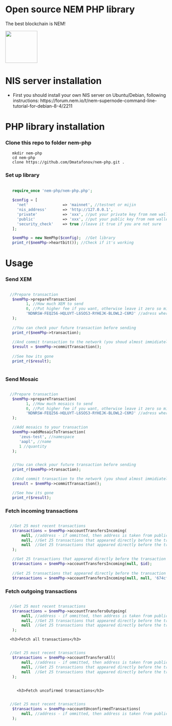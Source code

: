 <h1>Open source NEM PHP library</h1>
<p>The best blockchain is NEM!</p>

<img src="https://nemproject.github.io/logo.png" style="height: 100px"/>
<h1>NIS server installation</h1>

<ul>
   <li>First you should install your own NIS server on Ubuntu/Debian, following instructions: https://forum.nem.io/t/nem-supernode-command-line-tutorial-for-debian-8-4/2211</li>
</ul>

<h1>PHP library installation</h1>

   <h3>Clone this repo to folder nem-php</h3>
   
   ```
      mkdir nem-php
      cd nem-php
      clone https://github.com/Dmatafonov/nem-php.git .
   ```
   
   <h3>Set up library</h3>
   
   ```php
      
      require_once 'nem-php/nem-php.php';
      
      $config = [
        'net'               => 'mainnet', //testnet or mijin
        'nis_address'       => 'http://127.0.0.1',
        'private'           => 'xxx', //put your private key from nem wallet
        'public'            => 'xxx', //put your public key from nem wallet
        'security_check'    => true //leave it true if you are not sure
      ];

      $nemPhp = new NemPhp($config);  //Get library
      print_r($nemPhp->heartbit()); //Check if it's working

   ```
   
<h1>Usage</h1>
   
   <h3>Send XEM</h3>
   
   ```php
   
     //Prepare transaction
      $nemPhp->prepareTransaction(
            1, //How much XEM to send 
            0, //Put higher fee if you want, otherwise leave it zero so minimum fee will be taken off
            'NDNRSW-FEQ256-HQLUYT-L6SOS3-RYHEJK-BLOWL2-C6MJ' //adress where to send
      );
      
      //You can check your future transaction before sending
      print_r($nemPhp->transaction);
      
      //And commit transaction to the network (you shoud almost immidiately hear 'dink' sound from you wallet
      $result = $nemPhp->commitTransaction();
      
      //See how its gone
      print_r($result);
      
   ```
   
   <h3>Send Mosaic</h3>
   
   ```php

     //Prepare transaction
      $nemPhp->prepareTransaction(
            1, //How much mosaics to send 
            0, //Put higher fee if you want, otherwise leave it zero so minimum fee will be taken off
            'NDNRSW-FEQ256-HQLUYT-L6SOS3-RYHEJK-BLOWL2-C6MJ' //adress where to send
      );

      //Add mosaics to your transaction
      $nemPhp->addMosaicToTransaction(
         'zeus-test', //namespace
         'aapl', //name
         1 //quantity
      );


      //You can check your future transaction before sending
      print_r($nemPhp->transaction);

      //And commit transaction to the network (you shoud almost immidiately hear 'dink' sound from you wallet
      $result = $nemPhp->commitTransaction();

      //See how its gone
      print_r($result);

   ```
      
<h3>Fetch incoming transactions</h3>
   
   ```php

     //Get 25 most recent transactions 
      $transactions = $nemPhp->accountTransfersIncoming(
          null, //address - if ommitted, then address is taken from public key
          null, //Get 25 transactions that appeared directly before the transaction with paricular id
          null  //Get 25 transactions that appeared directly before the transaction with paricular hash
      );

      //Get 25 transactions that appeared directly before the transaction with paricular id
      $transactions = $nemPhp->accountTransfersIncoming(null, $id);
      
      //Get 25 transactions that appeared directly before the transaction with paricular hash
      $transactions = $nemPhp->accountTransfersIncoming(null, null, '674cf29a76c2e86368f8ff6608db731fa6aa54cf4bfdf4efe6c65c946eb3ae01');

   ```
   
   <h3>Fetch outgoing transactions</h3>
   
   
   ```php

     //Get 25 most recent transactions 
      $transactions = $nemPhp->accountTransfersOutgoing(
          null, //address - if ommitted, then address is taken from public key
          null, //Get 25 transactions that appeared directly before the transaction with paricular id
          null  //Get 25 transactions that appeared directly before the transaction with paricular hash
      );


   ```
   
   
      <h3>Fetch all transactions</h3>
      
   
   ```php

     //Get 25 most recent transactions 
      $transactions = $nemPhp->accountTransfersAll(
          null, //address - if ommitted, then address is taken from public key
          null, //Get 25 transactions that appeared directly before the transaction with paricular id
          null  //Get 25 transactions that appeared directly before the transaction with paricular hash
      );
      

   ```
   
   
         <h3>Fetch uncofirmed transactions</h3>
   
   
   ```php

     //Get 25 most recent transactions 
      $transactions = $nemPhp->accountUnconfirmedTransactions(
          null, //address - if ommitted, then address is taken from public key
      );
      

   ```
